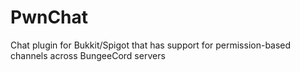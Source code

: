 PwnChat
=======

Chat plugin for Bukkit/Spigot that has support for permission-based channels across BungeeCord servers
